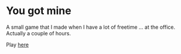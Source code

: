 # You got mine
A small game that I made when I have a lot of freetime ... at the office. Actually a couple of hours.

Play [here](https://tknightz.github.io/you-got-mine)
